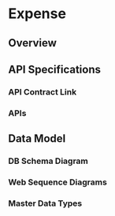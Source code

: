 # Expense

## Overview



## API Specifications



### API Contract Link



### APIs



## Data Model&#x20;

### DB Schema Diagram



### Web Sequence Diagrams



### Master Data Types
